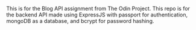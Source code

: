 This is for the Blog API assignment from The Odin Project.  This repo is for the backend API made using ExpressJS with passport for authentication, mongoDB as a database, and bcrypt for password hashing.